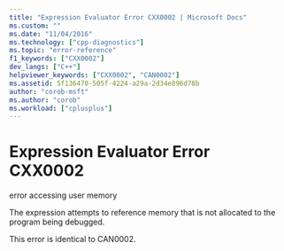 ```yaml
---
title: "Expression Evaluator Error CXX0002 | Microsoft Docs"
ms.custom: ""
ms.date: "11/04/2016"
ms.technology: ["cpp-diagnostics"]
ms.topic: "error-reference"
f1_keywords: ["CXX0002"]
dev_langs: ["C++"]
helpviewer_keywords: ["CXX0002", "CAN0002"]
ms.assetid: 5f136470-505f-4224-a29a-2d34e896d78b
author: "corob-msft"
ms.author: "corob"
ms.workload: ["cplusplus"]
---
```

# Expression Evaluator Error CXX0002
error accessing user memory  
  
 The expression attempts to reference memory that is not allocated to the program being debugged.  
  
 This error is identical to CAN0002.